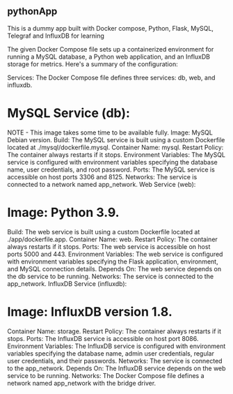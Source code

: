 ## pythonApp
This is a dummy app built with Docker compose, Python, Flask, MySQL, Telegraf and InfluxDB for learning

The given Docker Compose file sets up a containerized environment for running a MySQL database, a Python web application, and an InfluxDB storage for metrics. Here's a summary of the configuration:

Services: The Docker Compose file defines three services: db, web, and influxdb.

# MySQL Service (db):
NOTE - This image takes some time to be available fully. 
Image: MySQL Debian version.
Build: The MySQL service is built using a custom Dockerfile located at ./mysql/dockerfile.mysql.
Container Name: mysql.
Restart Policy: The container always restarts if it stops.
Environment Variables: The MySQL service is configured with environment variables specifying the database name, user credentials, and root password.
Ports: The MySQL service is accessible on host ports 3306 and 8125.
Networks: The service is connected to a network named app_network.
Web Service (web):

# Image: Python 3.9.
Build: The web service is built using a custom Dockerfile located at ./app/dockerfile.app.
Container Name: web.
Restart Policy: The container always restarts if it stops.
Ports: The web service is accessible on host ports 5000 and 443.
Environment Variables: The web service is configured with environment variables specifying the Flask application, environment, and MySQL connection details.
Depends On: The web service depends on the db service to be running.
Networks: The service is connected to the app_network.
InfluxDB Service (influxdb):

# Image: InfluxDB version 1.8.
Container Name: storage.
Restart Policy: The container always restarts if it stops.
Ports: The InfluxDB service is accessible on host port 8086.
Environment Variables: The InfluxDB service is configured with environment variables specifying the database name, admin user credentials, regular user credentials, and their passwords.
Networks: The service is connected to the app_network.
Depends On: The InfluxDB service depends on the web service to be running.
Networks: The Docker Compose file defines a network named app_network with the bridge driver.

